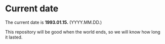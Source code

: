 # Current date

The current date is **1993.01.15.** (YYYY.MM.DD.)

This repository will be good when the world ends, so we will know how long it lasted.